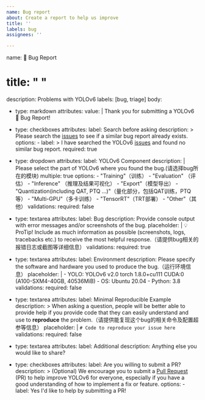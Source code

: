 ```yaml
---
name: Bug report
about: Create a report to help us improve
title: ''
labels: bug
assignees: ''

---
```


name: 🐛 Bug Report
# title: " "
description: Problems with YOLOv6
labels: [bug, triage]
body:
  - type: markdown
    attributes:
      value: |
        Thank you for submitting a YOLOv6 🐛 Bug Report!

  - type: checkboxes
    attributes:
      label: Search before asking
      description: >
        Please search the [issues](https://github.com/meituan/YOLOv6/issues) to see if a similar bug report already exists.
      options:
        - label: >
            I have searched the YOLOv6 [issues](https://github.com/meituan/YOLOv6/issues) and found no similar bug report.
          required: true

  - type: dropdown
    attributes:
      label: YOLOv6 Component
      description: |
        Please select the part of YOLOv6 where you found the bug.(请选择bug所在的模块)
      multiple: true
      options:
        - "Training"（训练）
        - "Evaluation" （评估）
        - "Inference" （推理及结果可视化）
        - "Export"（模型导出）
        - "Quantization(including QAT, PTQ ...)"（量化部分，包括QAT训练，PTQ等）
        - "Multi-GPU"（多卡训练）
        - "TensorRT"（TRT部署）
        - "Other"（其他）
    validations:
      required: false

  - type: textarea
    attributes:
      label: Bug
      description: Provide console output with error messages and/or screenshots of the bug.
      placeholder: |
        💡 ProTip! Include as much information as possible (screenshots, logs, tracebacks etc.) to receive the most helpful response.（请提供bug相关的报错日志或截图等详细信息）
    validations:
      required: true

  - type: textarea
    attributes:
      label: Environment
      description: Please specify the software and hardware you used to produce the bug.（运行环境信息）
      placeholder: |
        - YOLO: YOLOv6 v2.0 torch 1.8.0+cu111 CUDA:0 (A100-SXM4-40GB, 40536MiB)
        - OS: Ubuntu 20.04
        - Python: 3.8
    validations:
      required: false

  - type: textarea
    attributes:
      label: Minimal Reproducible Example
      description: >
        When asking a question, people will be better able to provide help if you provide code that they can easily understand and use to **reproduce** the problem.（请提供能复现这个bug的相关命令及配置超参等信息）
      placeholder: |
        ```
        # Code to reproduce your issue here
        ```
    validations:
      required: false

  - type: textarea
    attributes:
      label: Additional
      description: Anything else you would like to share?

  - type: checkboxes
    attributes:
      label: Are you willing to submit a PR?
      description: >
        (Optional) We encourage you to submit a [Pull Request](https://github.com/meituan/YOLOv6/pulls) (PR) to help improve YOLOv6 for everyone, especially if you have a good understanding of how to implement a fix or feature.
      options:
        - label: Yes I'd like to help by submitting a PR!
